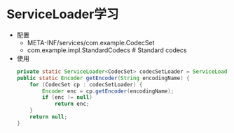 # ServiceLoader学习
- 配置
    -  META-INF/services/com.example.CodecSet
    -  com.example.impl.StandardCodecs    # Standard codecs
- 使用
    ```java
    private static ServiceLoader<CodecSet> codecSetLoader = ServiceLoader.load(CodecSet.class);
    public static Encoder getEncoder(String encodingName) {
        for (CodecSet cp : codecSetLoader) {
            Encoder enc = cp.getEncoder(encodingName);
            if (enc != null)
                return enc;
        }
        return null;
    }
    ```